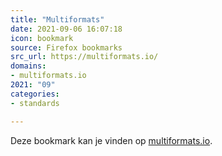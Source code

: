 ```yaml
---
title: "Multiformats"
date: 2021-09-06 16:07:18
icon: bookmark
source: Firefox bookmarks
src_url: https://multiformats.io/
domains:
- multiformats.io
2021: "09"
categories:
- standards

---
```

Deze bookmark kan je vinden op [multiformats.io](https://multiformats.io/).
